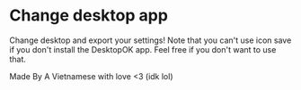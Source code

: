 # Change desktop app
Change desktop and export your settings!
Note that you can't use icon save if you don't install the DesktopOK app. Feel free if you don't want to use that.



Made By A Vietnamese with love <3 (idk lol)
